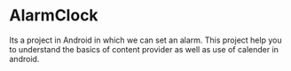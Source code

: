 # AlarmClock
Its a project in Android in which we can set an alarm.
This project help you to understand the basics of content provider as well as use of calender in android.
